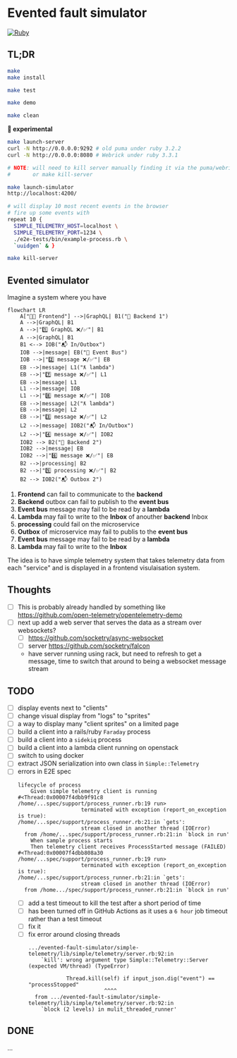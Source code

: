 # Evented fault simulator

[![
  Ruby
](https://github.com/failure-driven/evented-fault-simulator/actions/workflows/main.yml/badge.svg)
](https://github.com/failure-driven/evented-fault-simulator/actions/workflows/main.yml)

## TL;DR

```sh
make
make install

make test

make demo

make clean
```

**🧪 experimental**

```sh
make launch-server
curl -N http://0.0.0.0:9292 # old puma under ruby 3.2.2
curl -N http://0.0.0.0:8080 # Webrick under ruby 3.3.1

# NOTE: will need to kill server manually finding it via the puma/webrick job
#       or make kill-server

make launch-simulator
http://localhost:4200/

# will display 10 most recent events in the browser
# fire up some events with
repeat 10 {
  SIMPLE_TELEMETRY_HOST=localhost \
  SIMPLE_TELEMETRY_PORT=1234 \
  ./e2e-tests/bin/example-process.rb \
  `uuidgen` & }

make kill-server
```

## Evented simulator

Imagine a system where you have

```mermaid
flowchart LR
    A["🧑‍💻 Frontend"] -->|GraphQL| B1("💾 Backend 1")
    A -->|GraphQL| B1
    A -->|"1️⃣ GraphQL ❌/✅"| B1
    A -->|GraphQL| B1
    B1 <--> IOB("📬 In/Outbox")
    IOB -->|message| EB("🚐 Event Bus")
    IOB -->|"2️⃣ message ❌/✅"| EB
    EB -->|message| L1("ƛ lambda")
    EB -->|"7️⃣ message ❌/✅"| L1
    EB -->|message| L1
    L1 -->|message| IOB
    L1 -->|"8️⃣ message ❌/✅"| IOB
    EB -->|message| L2("ƛ lambda")
    EB -->|message| L2
    EB -->|"3️⃣ message ❌/✅"| L2
    L2 -->|message| IOB2("📬 In/Outbox")
    L2 -->|"4️⃣ message ❌/✅"| IOB2
    IOB2 --> B2("💾 Backend 2")
    IOB2 -->|message| EB
    IOB2 -->|"6️⃣ message ❌/✅"| EB
    B2 -->|processing| B2
    B2 -->|"5️⃣ processing ❌/✅"| B2
    B2 --> IOB2("📬 Outbox 2")
```

1. **Frontend** can fail to communicate to the **backend**
2. **Backend** outbox can fail to publish to the **event bus**
3. **Event bus** message may fail to be read by a **lambda**
4. **Lambda** may fail to write to the **Inbox** of anouther **backend** Inbox
5. **processing** could fail on the microservice
6. **Outbox** of microservice may fail to publis to the **event bus**
7. **Event bus** message may fail to be read by a **lambda**
8. **Lambda** may fail to write to the **Inbox**

The idea is to have simple telemetry system that takes telemetry data from each
"service" and is displayed in a frontend visulaisation system.

## Thoughts

- [ ] This is probably already handled by something like
https://github.com/open-telemetry/opentelemetry-demo
- [ ] next up add a web server that serves the data as a stream over
  websockets?
    - [ ] https://github.com/socketry/async-websocket
    - [ ] server https://github.com/socketry/falcon
    - have server running using rack, but need to refresh to get a message,
      time to switch that around to being a websocket message stream

## TODO

- [ ] display events next to "clients"
- [ ] change visual display from "logs" to "sprites"
- [ ] a way to display many "client sprites" on a limited page
- [ ] build a client into a rails/ruby `Faraday` process
- [ ] build a client into a `sidekiq` process
- [ ] build a client into a lambda client running on openstack
- [ ] switch to using docker
- [ ] extract JSON serialization into own class in `Simple::Telemetry`
- [ ] errors in E2E spec
  ```
  lifecycle of process
      Given simple telemetry client is running
  #<Thread:0x00007f4dbb9f91c8 /home/...spec/support/process_runner.rb:19 run>
                      terminated with exception (report_on_exception is true):
  /home/...spec/support/process_runner.rb:21:in `gets':
                      stream closed in another thread (IOError)
  	from /home/...spec/support/process_runner.rb:21:in `block in run'
      When sample process starts
      Then telemetry client receives ProcessStarted message (FAILED)
  #<Thread:0x00007f4dbb808a30 /home/...spec/support/process_runner.rb:19 run>
                      terminated with exception (report_on_exception is true):
  /home/...spec/support/process_runner.rb:21:in `gets':
                      stream closed in another thread (IOError)
  	from /home.../spec/support/process_runner.rb:21:in `block in run'
  ```
    - [ ] add a test timeout to kill the test after a short period of time
    - [ ] has been turned off in GitHub Actions as it uses a `6 hour` job timeout
      rather than a test timeout
    - [ ] fix it
  - [ ] fix error around closing threads
    ```
    .../evented-fault-simulator/simple-telemetry/lib/simple/telemetry/server.rb:92:in
        `kill': wrong argument type Simple::Telemetry::Server (expected VM/thread) (TypeError)

                Thread.kill(self) if input_json.dig("event") == "processStopped"
                            ^^^^
	  from .../evented-fault-simulator/simple-telemetry/lib/simple/telemetry/server.rb:92:in
        `block (2 levels) in mulit_threaded_runner'
    ```

## DONE

...
